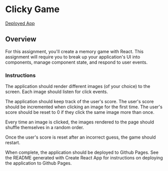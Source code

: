 # Clicky Game

[Deployed App](https://bryanbloomquist.github.io/clicky-game/)

## Overview

For this assignment, you'll create a memory game with React. This assignment will require you to break up your application's UI into components, manage component state, and respond to user events.

### Instructions

The application should render different images (of your choice) to the screen. Each image should listen for click events.

The application should keep track of the user's score. The user's score should be incremented when clicking an image for the first time. The user's score should be reset to 0 if they click the same image more than once.

Every time an image is clicked, the images rendered to the page should shuffle themselves in a random order.

Once the user's score is reset after an incorrect guess, the game should restart.

When complete, the application should be deployed to Github Pages. See the README generated with Create React App for instructions on deploying the application to Github Pages.
